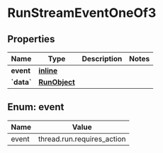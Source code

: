 
# RunStreamEventOneOf3

## Properties
Name | Type | Description | Notes
------------ | ------------- | ------------- | -------------
**event** | [**inline**](#Event) |  | 
**&#x60;data&#x60;** | [**RunObject**](RunObject.md) |  | 


<a id="Event"></a>
## Enum: event
Name | Value
---- | -----
event | thread.run.requires_action



